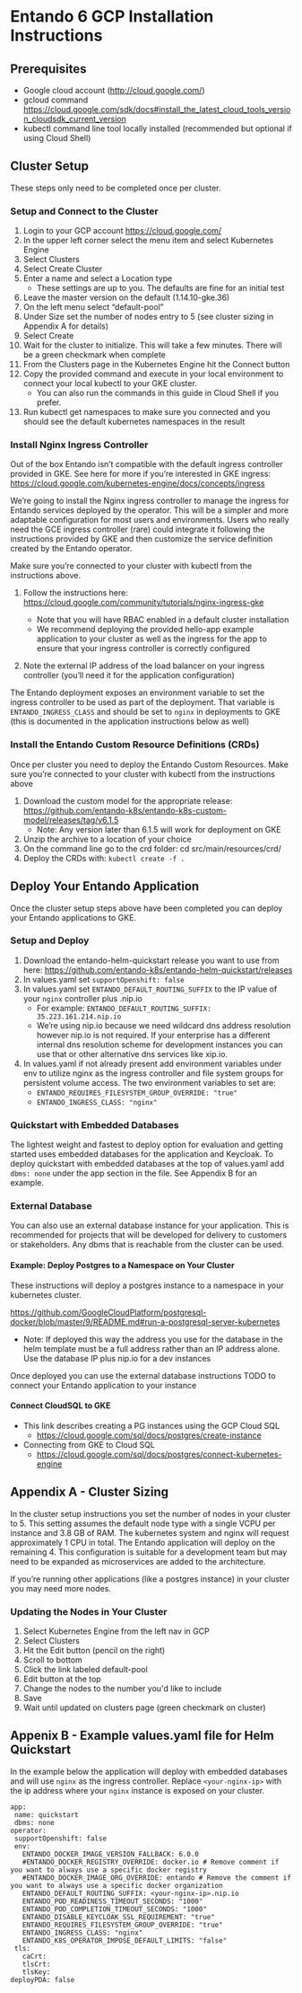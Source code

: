 # Entando 6 GCP Installation Instructions

## Prerequisites

- Google cloud account (<http://cloud.google.com/>)
- gcloud command <https://cloud.google.com/sdk/docs#install_the_latest_cloud_tools_version_cloudsdk_current_version>
- kubectl command line tool locally installed (recommended but optional if using Cloud Shell)

## Cluster Setup

These steps only need to be completed once per cluster.

### Setup and Connect to the Cluster

1. Login to your GCP account https://cloud.google.com/
2. In the upper left corner select the menu item and select Kubernetes Engine
3. Select Clusters
4. Select Create Cluster
5. Enter a name and select a Location type
   -   These settings are up to you. The defaults are fine for an initial test
6. Leave the master version on the default (1.14.10-gke.36)
7. On the left menu select “default-pool”
8. Under Size set the number of nodes entry to 5  (see cluster sizing in Appendix A for details)
9. Select Create
10. Wait for the cluster to initialize. This will take a few minutes. There will be a green checkmark when complete
11. From the Clusters page in the Kubernetes Engine hit the Connect button
12. Copy the provided command and execute in your local environment to connect your local kubectl to your GKE cluster.
    - You can also run the commands in this guide in Cloud Shell if you prefer.
13. Run kubectl get namespaces to make sure you connected and you should see the default kubernetes namespaces in the result

### Install Nginx Ingress Controller

Out of the box Entando isn’t compatible with the default ingress controller provided in GKE. See here for more if you’re interested in GKE ingress: <https://cloud.google.com/kubernetes-engine/docs/concepts/ingress>

We’re going to install the Nginx ingress controller to manage the ingress for Entando services deployed by the operator. This will be a simpler and more adaptable configuration for most users and environments. Users who really need the GCE ingress controller (rare) could integrate it following the instructions provided by GKE and then customize the service definition created by the Entando operator.

Make sure you’re connected to your cluster with kubectl from the instructions above.

1. Follow the instructions here: <https://cloud.google.com/community/tutorials/nginx-ingress-gke>

   - Note that you will have RBAC enabled in a default cluster installation
   - We recommend deploying the provided hello-app example application to your cluster as well as the ingress for the app to ensure that your ingress controller is correctly configured
2. Note the external IP address of the load balancer on your ingress controller (you’ll need it for the application configuration)

The Entando deployment exposes an environment variable to set the ingress controller to be used as part of the deployment. That variable is `ENTANDO_INGRESS_CLASS` and should be set to `nginx` in deployments to GKE (this is documented in the application instructions below as well)

### Install the Entando Custom Resource Definitions (CRDs)
Once per cluster you need to deploy the Entando Custom Resources. Make sure you’re connected to your cluster with kubectl from the instructions above

1. Download the custom model for the appropriate release: <https://github.com/entando-k8s/entando-k8s-custom-model/releases/tag/v6.1.5>
   - Note: Any version later than 6.1.5 will work for deployment on GKE
2. Unzip the archive to a location of your choice
3. On the command line go to the crd folder: cd src/main/resources/crd/
4. Deploy the CRDs with: `kubectl create -f .`

## Deploy Your Entando Application
Once the cluster setup steps above have been completed you can deploy your Entando applications to GKE.

### Setup and Deploy

1. Download the entando-helm-quickstart release you want to use from here:
<https://github.com/entando-k8s/entando-helm-quickstart/releases>
2. In values.yaml set  `supportOpenshift: false`
3. In values.yaml set `ENTANDO_DEFAULT_ROUTING_SUFFIX` to the IP value of your `nginx` controller plus .nip.io
   - For example: `ENTANDO_DEFAULT_ROUTING_SUFFIX: 35.223.161.214.nip.io`
   - We’re using nip.io because we need wildcard dns address resolution however nip.io is not required. If your enterprise has a different internal dns resolution scheme for development instances you can use that or other alternative dns services like xip.io.
4. In values.yaml if not already present add environment variables under env to utilize nginx as the ingress controller and file system groups for persistent volume access. The two environment variables to set are:
   - `ENTANDO_REQUIRES_FILESYSTEM_GROUP_OVERRIDE: "true"`
   - `ENTANDO_INGRESS_CLASS: "nginx"`

### Quickstart with Embedded Databases
The lightest weight and fastest to deploy option for evaluation and getting started uses embedded databases for the application and Keycloak.
To deploy quickstart with embedded databases at the top of values.yaml add `dbms: none` under the app section in the file. See Appendix B for an example.

### External Database
You can also use an external database instance for your application. This is recommended for projects that will be developed for delivery to customers or stakeholders. Any dbms that is reachable from the cluster can be used.

#### Example: Deploy Postgres to a Namespace on Your Cluster
These instructions will deploy a postgres instance to a namespace in your kubernetes cluster.

<https://github.com/GoogleCloudPlatform/postgresql-docker/blob/master/9/README.md#run-a-postgresql-server-kubernetes>

 - Note: If deployed this way the address you use for the database in the helm template must be a full address rather than an IP address alone. Use the database IP plus nip.io for a dev instances

Once deployed you can use the external database instructions TODO to connect your Entando application to your instance

#### Connect CloudSQL to GKE

- This link describes creating a PG instances using the GCP Cloud SQL
   - <https://cloud.google.com/sql/docs/postgres/create-instance>
- Connecting from GKE to Cloud SQL
   - <https://cloud.google.com/sql/docs/postgres/connect-kubernetes-engine>


## Appendix A - Cluster Sizing
In the cluster setup instructions you set the number of nodes in your cluster to 5. This setting assumes the default node type with a single VCPU per instance and 3.8 GB of RAM. The kubernetes system and nginx will request approximately 1 CPU in total. The Entando application will deploy on the remaining 4. This configuration is suitable for a development team but may need to be expanded as microservices are added to the architecture.

If you’re running other applications (like a postgres instance) in your cluster you may need more nodes.

### Updating the Nodes in Your Cluster
1. Select Kubernetes Engine from the left nav in GCP
2. Select Clusters
3. Hit the Edit button (pencil on the right)
4. Scroll to bottom
5. Click the link labeled default-pool
6. Edit button at the top
7. Change the nodes to the number you'd like to include
8. Save
9. Wait until updated on clusters page (green checkmark on cluster)

## Appenix B - Example values.yaml file for Helm Quickstart

In the example below the application will deploy with embedded databases and will use `nginx` as the ingress controller. Replace `<your-nginx-ip>` with the ip address where your `nginx` instance is exposed on your cluster.

```
app:
 name: quickstart
 dbms: none
operator:
 supportOpenshift: false
 env:
   ENTANDO_DOCKER_IMAGE_VERSION_FALLBACK: 6.0.0
   #ENTANDO_DOCKER_REGISTRY_OVERRIDE: docker.io # Remove comment if you want to always use a specific docker registry
   #ENTANDO_DOCKER_IMAGE_ORG_OVERRIDE: entando # Remove the comment if you want to always use a specific docker organization
   ENTANDO_DEFAULT_ROUTING_SUFFIX: <your-nginx-ip>.nip.io
   ENTANDO_POD_READINESS_TIMEOUT_SECONDS: "1000"
   ENTANDO_POD_COMPLETION_TIMEOUT_SECONDS: "1000"
   ENTANDO_DISABLE_KEYCLOAK_SSL_REQUIREMENT: "true"
   ENTANDO_REQUIRES_FILESYSTEM_GROUP_OVERRIDE: "true"
   ENTANDO_INGRESS_CLASS: "nginx"
   ENTANDO_K8S_OPERATOR_IMPOSE_DEFAULT_LIMITS: "false"
 tls:
   caCrt:
   tlsCrt:
   tlsKey:
deployPDA: false

```
